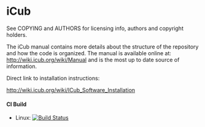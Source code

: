 
iCub
====

See COPYING and AUTHORS for licensing info, authors and copyright holders.

The iCub manual contains more details about the structure of the 
repository and how the code is organized. The manual is available
online at: http://wiki.icub.org/wiki/Manual and is the most
up to date source of information.

Direct link to installation instructions: 

http://wiki.icub.org/wiki/ICub_Software_Installation

#### CI Build
- Linux: [![Build Status](https://travis-ci.org/robotology/icub-main.png?branch=master)](https://travis-ci.org/robotology/icub-main)

